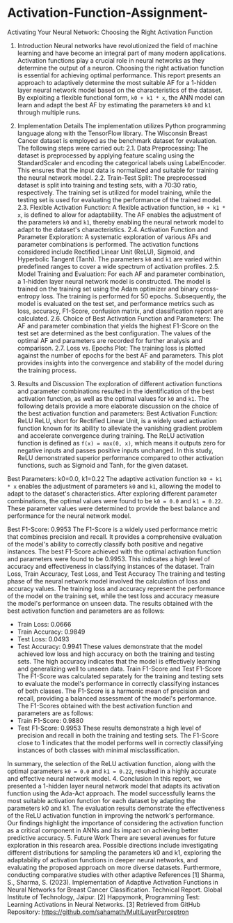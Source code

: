# Activation-Function-Assignment-

Activating Your Neural Network: Choosing the Right Activation Function
 
1. Introduction
Neural networks have revolutionized the field of machine learning and have become an integral part of many modern applications. Activation functions play a crucial role in neural networks as they determine the output of a neuron. Choosing the right activation function is essential for achieving optimal performance. This report presents an approach to adaptively determine the most suitable AF for a 1-hidden layer neural network model based on the characteristics of the dataset. By exploiting a flexible functional form, `k0 + k1 * x`, the ANN model can learn and adapt the best AF by estimating the parameters `k0` and `k1` through multiple runs.
2. Implementation Details
The implementation utilizes Python programming language along with the TensorFlow library. The Wisconsin Breast Cancer dataset is employed as the benchmark dataset for evaluation. The following steps were carried out:
2.1. Data Preprocessing: The dataset is preprocessed by applying feature scaling using the StandardScaler and encoding the categorical labels using LabelEncoder. This ensures that the input data is normalized and suitable for training the neural network model.
2.2. Train-Test Split: The preprocessed dataset is split into training and testing sets, with a 70:30 ratio, respectively. The training set is utilized for model training, while the testing set is used for evaluating the performance of the trained model.
2.3. Flexible Activation Function: A flexible activation function, `k0 + k1 * x`, is defined to allow for adaptability. The AF enables the adjustment of the parameters `k0` and `k1`, thereby enabling the neural network model to adapt to the dataset's characteristics.
2.4. Activation Function and Parameter Exploration: A systematic exploration of various AFs and parameter combinations is performed. The activation functions considered include Rectified Linear Unit (ReLU), Sigmoid, and Hyperbolic Tangent (Tanh). The parameters `k0` and `k1` are varied within predefined ranges to cover a wide spectrum of activation profiles.
2.5. Model Training and Evaluation: For each AF and parameter combination, a 1-hidden layer neural network model is constructed. The model is trained on the training set using the Adam optimizer and binary cross-entropy loss. The training is performed for 50 epochs. Subsequently, the model is evaluated on the test set, and performance metrics such as loss, accuracy, F1-Score, confusion matrix, and classification report are calculated.
2.6. Choice of Best Activation Function and Parameters: The AF and parameter combination that yields the highest F1-Score on the test set are determined as the best configuration. The values of the optimal AF and parameters are recorded for further analysis and comparison.
2.7. Loss vs. Epochs Plot: The training loss is plotted against the number of epochs for the best AF and parameters. This plot provides insights into the convergence and stability of the model during the training process.
 
3. Results and Discussion
The exploration of different activation functions and parameter combinations resulted in the identification of the best activation function, as well as the optimal values for `k0` and `k1`. The following details provide a more elaborate discussion on the choice of the best activation function and parameters:
Best Activation Function: ReLU
ReLU, short for Rectified Linear Unit, is a widely used activation function known for its ability to alleviate the vanishing gradient problem and accelerate convergence during training. The ReLU activation function is defined as `f(x) = max(0, x)`, which means it outputs zero for negative inputs and passes positive inputs unchanged. In this study, ReLU demonstrated superior performance compared to other activation functions, such as Sigmoid and Tanh, for the given dataset.
 
Best Parameters: k0=0.0, k1=0.22
The adaptive activation function `k0 + k1 * x` enables the adjustment of parameters `k0` and `k1`, allowing the model to adapt to the dataset's characteristics. After exploring different parameter combinations, the optimal values were found to be `k0 = 0.0` and `k1 = 0.22`. These parameter values were determined to provide the best balance and performance for the neural network model.

Best F1-Score: 0.9953
The F1-Score is a widely used performance metric that combines precision and recall. It provides a comprehensive evaluation of the model's ability to correctly classify both positive and negative instances. The best F1-Score achieved with the optimal activation function and parameters were found to be 0.9953. This indicates a high level of accuracy and effectiveness in classifying instances of the dataset.
Train Loss, Train Accuracy, Test Loss, and Test Accuracy
The training and testing phase of the neural network model involved the calculation of loss and accuracy values. The training loss and accuracy represent the performance of the model on the training set, while the test loss and accuracy measure the model's performance on unseen data. The results obtained with the best activation function and parameters are as follows:
- Train Loss: 0.0666
- Train Accuracy: 0.9849
- Test Loss: 0.0493
- Test Accuracy: 0.9941
These values demonstrate that the model achieved low loss and high accuracy on both the training and testing sets. The high accuracy indicates that the model is effectively learning and generalizing well to unseen data.
Train F1-Score and Test F1-Score
The F1-Score was calculated separately for the training and testing sets to evaluate the model's performance in correctly classifying instances of both classes. The F1-Score is a harmonic mean of precision and recall, providing a balanced assessment of the model's performance. The F1-Scores obtained with the best activation function and parameters are as follows:
- Train F1-Score: 0.9880
- Test F1-Score: 0.9953
These results demonstrate a high level of precision and recall in both the training and testing sets. The F1-Score close to 1 indicates that the model performs well in correctly classifying instances of both classes with minimal misclassification.
 
In summary, the selection of the ReLU activation function, along with the optimal parameters `k0 = 0.0` and `k1 = 0.22`, resulted in a highly accurate and effective neural network model.
4. Conclusion
In this report, we presented a 1-hidden layer neural network model that adapts its activation function using the Ada-Act approach. The model successfully learns the most suitable activation function for each dataset by adapting the parameters k0 and k1. The evaluation results demonstrate the effectiveness of the ReLU activation function in improving the network's performance. Our findings highlight the importance of considering the activation function as a critical component in ANNs and its impact on achieving better predictive accuracy.
5. Future Work
There are several avenues for future exploration in this research area. Possible directions include investigating different distributions for sampling the parameters k0 and k1, exploring the adaptability of activation functions in deeper neural networks, and evaluating the proposed approach on more diverse datasets. Furthermore, conducting comparative studies with other adaptive
References
[1] Sharma, S., Sharma, S. (2023). Implementation of Adaptive Activation Functions in Neural Networks for Breast Cancer Classification. Technical Report. Global Institute of Technology, Jaipur.
[2] Happymonk, Programming Test: Learning Activations in Neural Networks.
[3] Retrieved from GitHub Repository: https://github.com/sahamath/MultiLayerPerceptron

